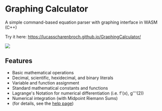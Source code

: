 # Graphing Calculator
A simple command-based equation parser with graphing interface in WASM (C++)

Try it here: https://lucasscharenbroch.github.io/GraphingCalculator/

<image src="Screenshot.png">
  
## Features
- Basic mathematical operations
- Decimal, scientific, hexidecimal, and binary literals
- Variable and function assignment
- Standard mathematical constants and functions
- Lagrange's Notation for numerical differentiation (i.e. f'(x), g'''(2))
- Numerical integration (with Midpoint Riemann Sums)
- (for details, see the [help page](https://lucasscharenbroch.github.io/GraphingCalculator/#help-page))
